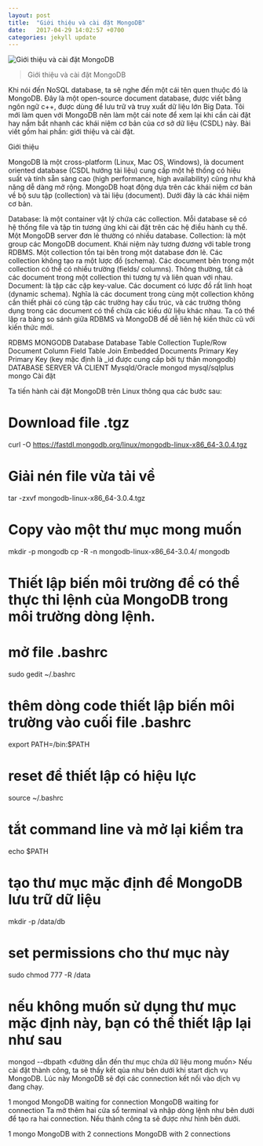 ```yaml
---
layout: post
title:  "Giới thiệu và cài đặt MongoDB"
date:   2017-04-29 14:02:57 +0700
categories: jekyll update
---
```

![Giới thiệu và cài đặt MongoDB](https://ongxuanhong.files.wordpress.com/2016/03/mongodb-hortonwork.png?w=665)
> Giới thiệu và cài đặt MongoDB

Khi nói đến NoSQL database, ta sẽ nghe đến một cái tên quen thuộc đó là MongoDB. Đây là một open-source document database, được viết bằng ngôn ngữ c++, được dùng để lưu trữ và truy xuất dữ liệu lớn Big Data. Tôi mới làm quen với MongoDB nên làm một cái note để xem lại khi cần cài đặt hay nắm bắt nhanh các khái niệm cơ bản của cơ sở dữ liệu (CSDL) này. Bài viết gồm hai phần: giới thiệu và cài đặt.


Giới thiệu

MongoDB là một cross-platform (Linux, Mac OS, Windows), là document oriented database (CSDL hướng tài liệu) cung cấp một hệ thống có hiệu suất và tính sẵn sàng cao (high performance, high availability) cũng như khả năng dễ dàng mở rộng. MongoDB hoạt động dựa trên các khái niệm cơ bản về bộ sưu tập (collection) và tài liệu (document). Dưới đây là các khái niệm cơ bản.

Database: là một container vật lý chứa các collection. Mỗi database sẽ có hệ thống file và tập tin tương ứng khi cài đặt trên các hệ điều hành cụ thể. Một MongoDB server đơn lẻ thường có nhiều database.
Collection: là một group các MongoDB document. Khái niệm này tương đương với table trong RDBMS. Một collection tồn tại bên trong một database đơn lẻ. Các collection không tạo ra một lược đồ (schema). Các document bên trong một collection có thể có nhiều trường (fields/ columns). Thông thường, tất cả các document trong một collection thì tương tự và liên quan với nhau.
Document: là tập các cặp key-value. Các document có lược đồ rất linh hoạt (dynamic schema). Nghĩa là các document trong cùng một collection không cần thiết phải có cùng tập các trường hay cấu trúc, và các trường thông dụng trong các document có thể chứa các kiểu dữ liệu khác nhau.
Ta có thể lập ra bảng so sánh giữa RDBMS và MongoDB để dễ liên hệ kiến thức cũ với kiến thức mới.

RDBMS	MONGODB
Database	Database
Table	Collection
Tuple/Row	Document
Column	Field
Table Join	Embedded Documents
Primary Key	Primary Key (key mặc định là _id được cung cấp bởi tự thân mongodb)
DATABASE SERVER VÀ CLIENT
Mysqld/Oracle	mongod
mysql/sqlplus	mongo
Cài đặt

Ta tiến hành cài đặt MongoDB trên Linux thông qua các bước sau:

# Download file .tgz
curl -O https://fastdl.mongodb.org/linux/mongodb-linux-x86_64-3.0.4.tgz
 
# Giải nén file vừa tải về
tar -zxvf mongodb-linux-x86_64-3.0.4.tgz
 
# Copy vào một thư mục mong muốn
mkdir -p mongodb
cp -R -n mongodb-linux-x86_64-3.0.4/ mongodb
 
# Thiết lập biến môi trường để có thể thực thi lệnh của MongoDB trong môi trường dòng lệnh.
# mở file .bashrc
sudo gedit ~/.bashrc
 
# thêm dòng code thiết lập biến môi trường vào cuối file .bashrc
export PATH=<mongodb-install-directory>/bin:$PATH
 
# reset để thiết lập có hiệu lực
source ~/.bashrc
 
# tắt command line và mở lại kiểm tra
echo $PATH
 
# tạo thư mục mặc định để MongoDB lưu trữ dữ liệu
mkdir -p /data/db
 
# set permissions cho thư mục này
sudo chmod 777 -R /data
 
# nếu không muốn sử dụng thư mục mặc định này, bạn có thể thiết lập lại như sau
mongod --dbpath <đường dẫn đến thư mục chứa dữ liệu mong muốn>
Nếu cài đặt thành công, ta sẽ thấy kết qủa như bên dưới khi start dịch vụ MongoDB. Lúc này MongoDB sẽ đợi các connection kết nối vào dịch vụ đang chạy.

1
mongod
MongoDB waiting for connection
MongoDB waiting for connection
Ta mở thêm hai cửa sổ terminal và nhập dòng lệnh như bên dưới để tạo ra hai connection. Nếu thành công ta sẽ được như hình bên dưới.

1
mongo
MongoDB with 2 connections
MongoDB with 2 connections